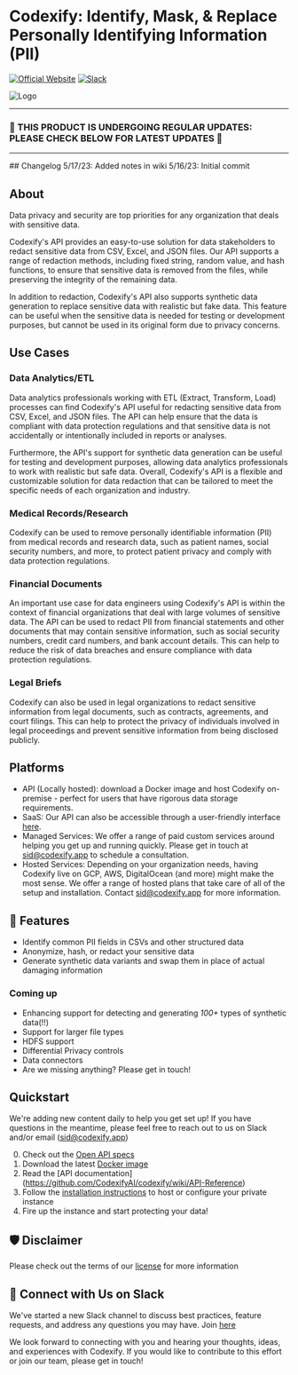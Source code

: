 # Codexify: Identify, Mask, & Replace Personally Identifying Information (PII)

[![Official Website](https://img.shields.io/badge/Official%20Website-codexify.ai-blue?style=flat&logo=world&logoColor=white)](https://codexify.ai)
[![Slack](https://img.shields.io/badge/slack--channel-blue?logo=slack)](https://join.slack.com/t/codexifyworkspace/shared_invite/zt-1vbs0sulv-aNxrDCQVeCuFqIMSboIboA)

![Logo](https://uploads-ssl.webflow.com/63c04c507596187087b1cfa6/6447f61405d27dfc1f67d300_Color%20logo%20-%20no%20background-p-800.png)

<hr/>

### 🔴 THIS PRODUCT IS UNDERGOING REGULAR UPDATES: PLEASE CHECK BELOW FOR LATEST UPDATES  🔴

<hr/>
## Changelog
5/17/23: Added notes in wiki
5/16/23: Initial commit

## About

Data privacy and security are top priorities for any organization that deals with sensitive data. 

Codexify's API provides an easy-to-use solution for data stakeholders to redact sensitive data from CSV, Excel, and JSON files. Our API supports a range of redaction methods, including fixed string, random value, and hash functions, to ensure that sensitive data is removed from the files, while preserving the integrity of the remaining data.

In addition to redaction, Codexify's API also supports synthetic data generation to replace sensitive data with realistic but fake data. This feature can be useful when the sensitive data is needed for testing or development purposes, but cannot be used in its original form due to privacy concerns.

## Use Cases
### Data Analytics/ETL
Data analytics professionals working with ETL (Extract, Transform, Load) processes can find Codexify's API useful for redacting sensitive data from CSV, Excel, and JSON files. The API can help ensure that the data is compliant with data protection regulations and that sensitive data is not accidentally or intentionally included in reports or analyses.

Furthermore, the API's support for synthetic data generation can be useful for testing and development purposes, allowing data analytics professionals to work with realistic but safe data. Overall, Codexify's API is a flexible and customizable solution for data redaction that can be tailored to meet the specific needs of each organization and industry.

### Medical Records/Research
Codexify can be used to remove personally identifiable information (PII) from medical records and research data, such as patient names, social security numbers, and more, to protect patient privacy and comply with data protection regulations.

### Financial Documents
An important use case for data engineers using Codexify's API is within the context of financial organizations that deal with large volumes of sensitive data. The API can be used to redact PII from financial statements and other documents that may contain sensitive information, such as social security numbers, credit card numbers, and bank account details. This can help to reduce the risk of data breaches and ensure compliance with data protection regulations.

### Legal Briefs
Codexify can also be used in legal organizations to redact sensitive information from legal documents, such as contracts, agreements, and court filings. This can help to protect the privacy of individuals involved in legal proceedings and prevent sensitive information from being disclosed publicly.

## Platforms
* API (Locally hosted): download a Docker image and host Codexify on-premise - perfect for users that have rigorous data storage requirements.
* SaaS: Our API can also be accessible through a user-friendly interface [here](https://codexify.ai).
* Managed Services: We offer a range of paid custom services around helping you get up and running quickly. Please get in touch at sid@codexify.app to schedule a consultation. 
* Hosted Services: Depending on your organization needs, having Codexify live on GCP, AWS, DigitalOcean (and more) might make the most sense.  We offer a range of hosted plans that take care of all of the setup and installation. Contact sid@codexify.app for more information. 


## 🚀 Features

* Identify common PII fields in CSVs and other structured data
* Anonymize, hash, or redact your sensitive data
* Generate synthetic data variants and swap them in place of actual damaging information

### Coming up
* Enhancing support for detecting and generating *100+* types of synthetic data(!!)
* Support for larger file types
* HDFS support 
* Differential Privacy controls
* Data connectors  
* Are we missing anything? Please get in touch! 

## Quickstart
We're adding new content daily to help you get set up! If you have questions in the meantime, please feel free to reach out to us on Slack and/or email (sid@codexify.app)

0. Check out the [Open API specs](openapi.yaml)
1. Download the latest [Docker image](Dockerfile)
2. Read the [API documentation] (https://github.com/CodexifyAI/codexify/wiki/API-Reference)
3. Follow the [installation instructions](https://github.com/CodexifyAI/codexify/wiki/Installation-(via-Docker)-Instructions) to host or configure your private instance
4. Fire up the instance and start protecting your data!


## 🛡 Disclaimer

Please check out the terms of our [license](LICENSE.MD) for more information

## 💁 Connect with Us on Slack

We've started a new Slack channel to discuss best practices, feature requests, and address any questions you may have.  Join [here](https://join.slack.com/t/codexifyworkspace/shared_invite/zt-1vbs0sulv-aNxrDCQVeCuFqIMSboIboA)


We look forward to connecting with you and hearing your thoughts, ideas, and experiences with Codexify. If you would like to contribute to this effort or join our team, please get in touch! 

